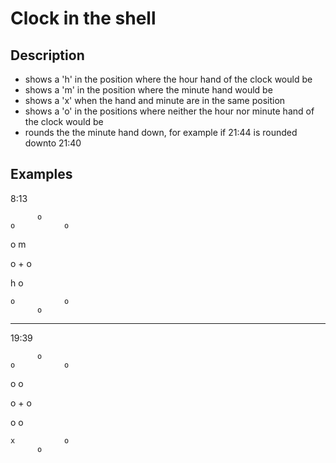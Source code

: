 # Clock in the shell

## Description

- shows a 'h' in the position where the hour hand of the clock would be
- shows a 'm' in the position where the minute hand would be
- shows a 'x' when the hand and minute are in the same position
- shows a 'o' in the positions where neither the hour nor minute hand of the clock would be
- rounds the the minute hand down, for example if  21:44 is rounded downto 21:40

## Examples

8:13

          o
    o           o

 o                 m

o         +         o

 h                 o

    o           o
          o


---

19:39

          o
    o           o

 o                 o

o         +         o

 o                 o

    x           o
          o
